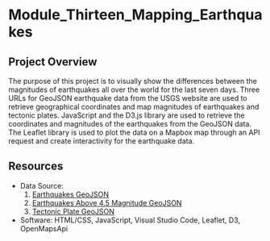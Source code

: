 # Module_Thirteen_Mapping_Earthquakes

## Project Overview

The purpose of this project is to visually show the differences between the magnitudes of earthquakes all over the world for the last seven days. Three URLs for GeoJSON earthquake data from the USGS website are used to retrieve geographical coordinates and map magnitudes of earthquakes and tectonic plates. JavaScript and the D3.js library are used to retrieve the coordinates and magnitudes of the earthquakes from the GeoJSON data. The Leaflet library is used to plot the data on a Mapbox map through an API request and create interactivity for the earthquake data.

## Resources
 - Data Source:
   1. [Earthquakes GeoJSON](https://earthquake.usgs.gov/earthquakes/feed/v1.0/summary/all_week.geojson)
   2. [Earthquakes Above 4.5 Magnitude GeoJSON](https://earthquake.usgs.gov/earthquakes/feed/v1.0/summary/4.5_week.geojson)
   3. [Tectonic Plate GeoJSON](https://raw.githubusercontent.com/fraxen/tectonicplates/master/GeoJSON/PB2002_boundaries.json)
 - Software: HTML/CSS, JavaScript, Visual Studio Code, Leaflet, D3, OpenMapsApi
